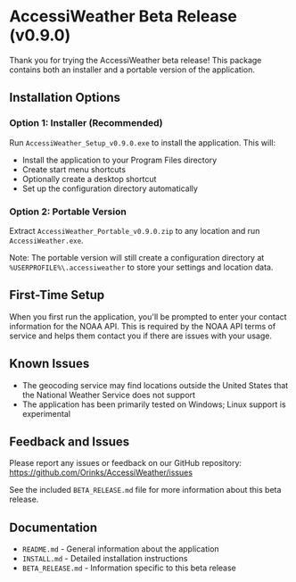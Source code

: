 # AccessiWeather Beta Release (v0.9.0)

Thank you for trying the AccessiWeather beta release! This package contains both an installer and a portable version of the application.

## Installation Options

### Option 1: Installer (Recommended)

Run `AccessiWeather_Setup_v0.9.0.exe` to install the application. This will:
- Install the application to your Program Files directory
- Create start menu shortcuts
- Optionally create a desktop shortcut
- Set up the configuration directory automatically

### Option 2: Portable Version

Extract `AccessiWeather_Portable_v0.9.0.zip` to any location and run `AccessiWeather.exe`.

Note: The portable version will still create a configuration directory at `%USERPROFILE%\.accessiweather` to store your settings and location data.

## First-Time Setup

When you first run the application, you'll be prompted to enter your contact information for the NOAA API. This is required by the NOAA API terms of service and helps them contact you if there are issues with your usage.

## Known Issues

- The geocoding service may find locations outside the United States that the National Weather Service does not support
- The application has been primarily tested on Windows; Linux support is experimental

## Feedback and Issues

Please report any issues or feedback on our GitHub repository:
https://github.com/Orinks/AccessiWeather/issues

See the included `BETA_RELEASE.md` file for more information about this beta release.

## Documentation

- `README.md` - General information about the application
- `INSTALL.md` - Detailed installation instructions
- `BETA_RELEASE.md` - Information specific to this beta release
